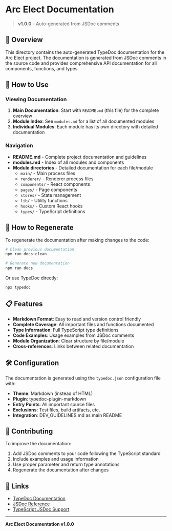 # Arc Elect Documentation

> **v1.0.0** - Auto-generated from JSDoc comments

## 📖 Overview

This directory contains the auto-generated TypeDoc documentation for the Arc Elect project. The documentation is generated from JSDoc comments in the source code and provides comprehensive API documentation for all components, functions, and types.

## 🚀 How to Use

### Viewing Documentation

1. **Main Documentation**: Start with `README.md` (this file) for the complete overview
2. **Module Index**: See `modules.md` for a list of all documented modules
3. **Individual Modules**: Each module has its own directory with detailed documentation

### Navigation

- **README.md** - Complete project documentation and guidelines
- **modules.md** - Index of all modules and components
- **Module directories** - Detailed documentation for each file/module
  - `main/` - Main process files
  - `renderer/` - Renderer process files
  - `components/` - React components
  - `pages/` - Page components
  - `stores/` - State management
  - `lib/` - Utility functions
  - `hooks/` - Custom React hooks
  - `types/` - TypeScript definitions

## 🔧 How to Regenerate

To regenerate the documentation after making changes to the code:

```bash
# Clean previous documentation
npm run docs:clean

# Generate new documentation
npm run docs
```

Or use TypeDoc directly:

```bash
npx typedoc
```

## 📋 Features

- **Markdown Format**: Easy to read and version control friendly
- **Complete Coverage**: All important files and functions documented
- **Type Information**: Full TypeScript type definitions
- **Code Examples**: Usage examples from JSDoc comments
- **Module Organization**: Clear structure by file/module
- **Cross-references**: Links between related documentation

## 🛠️ Configuration

The documentation is generated using the `typedoc.json` configuration file with:

- **Theme**: Markdown (instead of HTML)
- **Plugin**: typedoc-plugin-markdown
- **Entry Points**: All important source files
- **Exclusions**: Test files, build artifacts, etc.
- **Integration**: DEV_GUIDELINES.md as main README

## 📝 Contributing

To improve the documentation:

1. Add JSDoc comments to your code following the TypeScript standard
2. Include examples and usage information
3. Use proper parameter and return type annotations
4. Regenerate the documentation after changes

## 🔗 Links

- [TypeDoc Documentation](https://typedoc.org/)
- [JSDoc Reference](https://jsdoc.app/)
- [TypeScript JSDoc Support](https://www.typescriptlang.org/docs/handbook/jsdoc-supported-types.html)

---

**Arc Elect Documentation v1.0.0**
